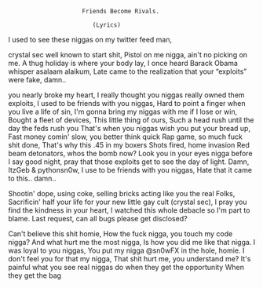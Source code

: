 					     Friends Become Rivals.
						    
						    (Lyrics)

I used to see these niggas on my twitter feed man,

crystal sec well known to start shit,
Pistol on me nigga, ain't no picking on me.
A thug holiday is where your body lay,
I once heard Barack Obama whisper asalaam alaikum,
Late came to the realization that your “exploits” were fake, damn..

you nearly broke my heart,
I really thought you niggas really owned them exploits,
I used to be friends with you niggas,
Hard to point a finger when you live a life of sin,
I'm gonna bring my niggas with me if I lose or win,
Bought a fleet of devices,
This little thing of ours,
Such a head rush until the day the feds rush you
That's when you niggas wish you put your bread up,
Fast money comin' slow, you better think quick
Rap game, so much fuck shit done,
That's why this .45 in my boxers
Shots fired, home invasion 
Red beam detonators, whos the bomb now?
Look you in your eyes nigga before I say good night,
pray that those exploits get to see the day of light.
Damn, ItzGeb & pythonsn0w, I use to be friends with you niggas,
Hate that it came to this..
damn..

Shootin' dope, using coke, selling bricks acting like you the real Folks,
Sacrificin' half your life for your new little gay cult (crystal sec),
I pray you find the kindness in your heart,
I watched this whole debacle so I'm part to blame.
Last request, can all bugs please get disclosed?

Can't believe this shit homie,
How the fuck nigga, you touch my code nigga?
And what hurt me the most nigga,
Is how you did me like that nigga.
I was loyal to you niggas,
You put my nigga @sn0wFX in the hole, homie.
I don't feel you for that my nigga,
That shit hurt me, you understand me?
It's painful what you see real niggas do when they get the opportunity 
When they get the bag
